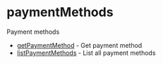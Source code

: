 # paymentMethods

Payment methods


* [getPaymentMethod](getpaymentmethod.md) - Get payment method
* [listPaymentMethods](listpaymentmethods.md) - List all payment methods